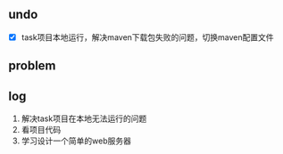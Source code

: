 ## undo

- [x] task项目本地运行，解决maven下载包失败的问题，切换maven配置文件

## problem



## log

1. 解决task项目在本地无法运行的问题
2. 看项目代码
3. 学习设计一个简单的web服务器
